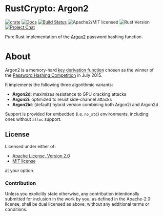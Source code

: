 # RustCrypto: Argon2

[![crate][crate-image]][crate-link]
[![Docs][docs-image]][docs-link]
[![Build Status][build-image]][build-link]
![Apache2/MIT licensed][license-image]
![Rust Version][rustc-image]
[![Project Chat][chat-image]][chat-link]

Pure Rust implementation of the [Argon2] password hashing function.

# About

Argon2 is a memory-hard [key derivation function] chosen as the winner of
the [Password Hashing Competition] in July 2015.

It implements the following three algorithmic variants:

- **Argon2d**: maximizes resistance to GPU cracking attacks
- **Argon2i**: optimized to resist side-channel attacks
- **Argon2id**: (default) hybrid version combining both Argon2i and Argon2d

Support is provided for embedded (i.e. `no_std`) environments, including
ones without `alloc` support.

## License

Licensed under either of:

 * [Apache License, Version 2.0](http://www.apache.org/licenses/LICENSE-2.0)
 * [MIT license](http://opensource.org/licenses/MIT)

at your option.

### Contribution

Unless you explicitly state otherwise, any contribution intentionally submitted
for inclusion in the work by you, as defined in the Apache-2.0 license, shall be
dual licensed as above, without any additional terms or conditions.

[//]: # (badges)

[crate-image]: https://img.shields.io/crates/v/argon2
[crate-link]: https://crates.io/crates/argon2
[docs-image]: https://docs.rs/argon2/badge.svg
[docs-link]: https://docs.rs/argon2/
[license-image]: https://img.shields.io/badge/license-Apache2.0/MIT-blue.svg
[rustc-image]: https://img.shields.io/badge/rustc-1.85+-blue.svg
[chat-image]: https://img.shields.io/badge/zulip-join_chat-blue.svg
[chat-link]: https://rustcrypto.zulipchat.com/#narrow/stream/260046-password-hashes
[build-image]: https://github.com/RustCrypto/password-hashes/workflows/argon2/badge.svg?branch=master&event=push
[build-link]: https://github.com/RustCrypto/password-hashes/actions?query=workflow%3Aargon2

[//]: # (general links)

[Argon2]: https://en.wikipedia.org/wiki/Argon2
[key derivation function]: https://en.wikipedia.org/wiki/Key_derivation_function
[Password Hashing Competition]: https://www.password-hashing.net/
